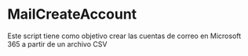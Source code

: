 # MailCreateAccount
Este script tiene como objetivo crear las cuentas de correo en Microsoft 365 a partir de un archivo CSV

